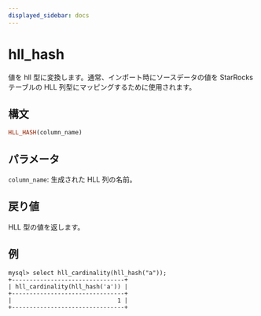 ```yaml
---
displayed_sidebar: docs
---
```


# hll_hash

値を hll 型に変換します。通常、インポート時にソースデータの値を StarRocks テーブルの HLL 列型にマッピングするために使用されます。

## 構文

```Haskell
HLL_HASH(column_name)
```

## パラメータ

`column_name`: 生成された HLL 列の名前。

## 戻り値

HLL 型の値を返します。

## 例

```plain text
mysql> select hll_cardinality(hll_hash("a"));
+--------------------------------+
| hll_cardinality(hll_hash('a')) |
+--------------------------------+
|                              1 |
+--------------------------------+
```